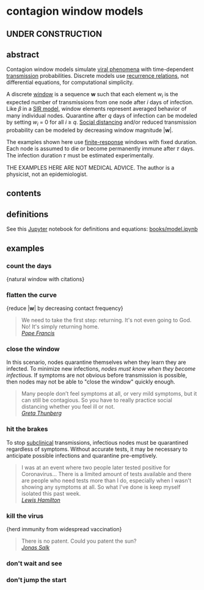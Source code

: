 # contagion window models

## UNDER CONSTRUCTION


## abstract

Contagion window models simulate [viral phenomena] with time-dependent [transmission] probabilities. Discrete models use [recurrence relations], not differential equations, for computational simplicity.

A discrete [window] is a sequence **w** such that each element <i>w<sub>i</sub></i> is the expected number of transmissions from one node after *i* days of infection. Like 𝛽 in a [SIR model], window elements represent averaged behavior of many individual nodes. Quarantine after *q* days of infection can be modeled by setting <i>w<sub>i</sub></i> = 0 for all *i* &ge; *q*. [Social distancing] and/or reduced transmission probability can be modeled by decreasing window magnitude |**w**|.

The examples shown here use [finite-response] windows with fixed duration. Each node is assumed to die or become permanently immune after 𝜏 days. The infection duration 𝜏 must be estimated experimentally.

THE EXAMPLES HERE ARE NOT MEDICAL ADVICE. The author is a physicist, not an epidemiologist.

[viral phenomena]: https://en.wikipedia.org/wiki/Viral_phenomenon
[transmission]: https://en.wikipedia.org/wiki/Transmission_(medicine)
[recurrence relations]: https://en.wikipedia.org/wiki/Recurrence_relation
[window]: https://en.wikipedia.org/wiki/Window_function
[SIR model]: https://en.wikipedia.org/wiki/Compartmental_models_in_epidemiology
[Social distancing]: https://en.wikipedia.org/wiki/Social_distancing
[finite-response]: https://en.wikipedia.org/wiki/Finite_impulse_response


## contents


## definitions

See this [Jupyter] notebook for definitions and equations: [books/model.ipynb]

[Jupyter]: https://jupyter.org/
[books/model.ipynb]: books/model.ipynb


## examples

### count the days

{natural window with citations}

### flatten the curve

{reduce |**w**| by decreasing contact frequency}

<blockquote>
We need to take the first step: returning. It's not even going to God. No! It's simply returning home.
<br>
<cite>
<a href="https://www.youtube.com/watch?v=IlbXjPE55Fc">
Pope Francis</a>
</cite>
</blockquote>

### close the window

In this scenario, nodes quarantine themselves when they learn they are infected. To minimize new infections, *nodes must know when they become infectious.* If symptoms are not obvious before transmission is possible, then nodes may not be able to "close the window" quickly enough.

<blockquote>
Many people don’t feel symptoms at all, or very mild symptoms, but it can still be contagious. So you have to really practice social distancing whether you feel ill or not.<br>
<cite>
<a href="https://www.newscientist.com/article/2238364-greta-thunberg-says-she-may-have-had-covid-19-and-has-self-isolated/#ixzz6HwUUMKx4">
Greta Thunberg</a>
</cite>
</blockquote>

### hit the brakes

To stop [subclinical] transmissions, infectious nodes must be quarantined regardless of symptoms. Without accurate tests, it may be necessary to anticipate possible infections and quarantine pre-emptively.

<blockquote>
I was at an event where two people later tested positive for Coronavirus... There is a limited amount of tests available and there are people who need tests more than I do, especially when I wasn't showing any symptoms at all. So what I've done is keep myself isolated this past week.<br>
<cite>
<a href="https://twitter.com/LewisHamilton/status/1241294407942516736/photo/1">Lewis Hamilton</a>
</cite>
</blockquote>

[subclinical]: https://en.wikipedia.org/wiki/Subclinical_infection

### kill the virus

{herd immunity from widespread vaccination}

<blockquote>
There is no patent. Could you patent the sun?<br>
<cite>
<a href="https://en.wikiquote.org/wiki/Jonas_Salk">
Jonas Salk</a>
</cite>
</blockquote>

### don't wait and see

### don't jump the start



